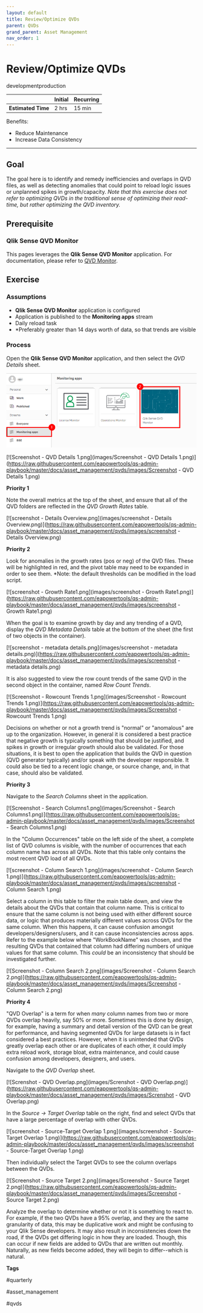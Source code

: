 ```yaml
---
layout: default
title: Review/Optimize QVDs
parent: QVDs
grand_parent: Asset Management
nav_order: 1
---
```


# Review/Optimize QVDs  <i class="fas fa-tools fa-xs" title="Tooling | Pre-Built Solutions"></i>

<span class="label dev">development</span><span class="label prod">production</span>

|                                  		                    | Initial  | Recurring  |
|---------------------------------------------------------|----------|------------|
| <i class="far fa-clock fa-sm"></i> **Estimated Time**   | 2 hrs  | 15 min       |

Benefits:

  -	Reduce Maintenance
  -	Increase Data Consistency

-------------------------

## Goal

The goal here is to identify and remedy inefficiencies and overlaps in QVD files, as well as detecting anomalies that could point to reload logic issues or unplanned spikes in growth/capacity. *Note that this exercise does not refer to optimizing QVDs in the traditional sense of optimizing their read-time, but rather optimizing the QVD inventory.*

## Prerequisite <i class="fas fa-tools fa-xs" title="Tooling | Pre-Built Solutions"></i>

### Qlik Sense QVD Monitor

This pages leverages the **Qlik Sense QVD Monitor** application. For documentation, please refer to [QVD Monitor](../../tooling/qvd_monitor.md).

## Exercise

### Assumptions

  - **Qlik Sense QVD Monitor** application is configured
  - Application is published to the **Monitoring apps** stream
  - Daily reload task
  - *Preferably greater than 14 days worth of data, so that trends are visible
  
### Process

Open the **Qlik Sense QVD Monitor** application, and then select the _QVD Details_ sheet.

[![optimize_qvds_1.png](images/optimize_qvds_1.png)](https://raw.githubusercontent.com/eapowertools/qs-admin-playbook/master/docs/asset_management/qvds/images/optimize_qvds_1.png)

[![Screenshot - QVD Details 1.png](images/Screenshot - QVD Details 1.png)](https://raw.githubusercontent.com/eapowertools/qs-admin-playbook/master/docs/asset_management/qvds/images/Screenshot - QVD Details 1.png)

**Priority 1**

Note the overall metrics at the top of the sheet, and ensure that all of the QVD folders are reflected in the _QVD Growth Rates_ table.

[![screenshot - Details Overview.png](images/screenshot - Details Overview.png)](https://raw.githubusercontent.com/eapowertools/qs-admin-playbook/master/docs/asset_management/qvds/images/screenshot - Details Overview.png)

**Priority 2**

Look for anomalies in the growth rates (pos or neg) of the QVD files. These will be highlighted in red, and the pivot table may need to be expanded in order to see them. *Note: the default thresholds can be modified in the load script.

[![screenshot - Growth Rate1.png](images/screenshot - Growth Rate1.png)](https://raw.githubusercontent.com/eapowertools/qs-admin-playbook/master/docs/asset_management/qvds/images/screenshot - Growth Rate1.png)

When the goal is to examine growth by day and any trending of a QVD, display the _QVD Metadata Details_ table at the bottom of the sheet (the first of two objects in the container).

[![screenshot - metadata details.png](images/screenshot - metadata details.png)](https://raw.githubusercontent.com/eapowertools/qs-admin-playbook/master/docs/asset_management/qvds/images/screenshot - metadata details.png)

It is also suggested to view the row count trends of the same QVD in the second object in the container, named _Row Count Trends_.

[![Screenshot - Rowcount Trends 1.png](images/Screenshot - Rowcount Trends 1.png)](https://raw.githubusercontent.com/eapowertools/qs-admin-playbook/master/docs/asset_management/qvds/images/Screenshot - Rowcount Trends 1.png)

Decisions on whether or not a growth trend is "normal" or "anomalous" are up to the organization. However, in general it is considered a best practice that negative growth is typically something that should be justified, and spikes in growth or irregular growth should also be validated. For those situations, it is best to open the application that builds the QVD in question (QVD generator typically) and/or speak with the developer responsible. It could also be tied to a recent logic change, or source change, and, in that case, should also be validated.

**Priority 3**

Navigate to the _Search Columns_ sheet in the application.

[![Screenshot - Search Columns1.png](images/Screenshot - Search Columns1.png)](https://raw.githubusercontent.com/eapowertools/qs-admin-playbook/master/docs/asset_management/qvds/images/Screenshot - Search Columns1.png)

In the "Column Occurrences" table on the left side of the sheet, a complete list of QVD columns is visible, with the number of occurrences that each column name has across all QVDs. Note that this table only contains the most recent QVD load of all QVDs.

[![screenshot - Column Search 1.png](images/screenshot - Column Search 1.png)](https://raw.githubusercontent.com/eapowertools/qs-admin-playbook/master/docs/asset_management/qvds/images/screenshot - Column Search 1.png)

Select a column in this table to filter the main table down, and view the details about the QVDs that contain that column name. This is critical to ensure that the same column is not being used with either different source data, or logic that produces materially different values across QVDs for the same column. When this happens, it can cause confusion amongst developers/designers/users, and it can cause inconsistencies across apps. Refer to the example below where "WorkBookName" was chosen, and the resulting QVDs that contained that column had differing numbers of unique values for that same column. This *could* be an inconsistency that should be investigated further.

[![Screenshot - Column Search 2.png](images/Screenshot - Column Search 2.png)](https://raw.githubusercontent.com/eapowertools/qs-admin-playbook/master/docs/asset_management/qvds/images/Screenshot - Column Search 2.png)

**Priority 4**

"QVD Overlap" is a term for when _many_ column names from two or more QVDs overlap heavily, say 50% or more. Sometimes this is done by design, for example, having a summary and detail version of the QVD can be great for performance, and having segmented QVDs for large datasets is in fact considered a best practices. However, when it is unintended that QVDs greatly overlap each other or are duplicates of each other, it could imply extra reload work, storage bloat, extra maintenance, and could cause confusion among developers, designers, and users.

Navigate to the _QVD Overlap_ sheet.

[![Screnshot - QVD Overlap.png](images/Screnshot - QVD Overlap.png)](https://raw.githubusercontent.com/eapowertools/qs-admin-playbook/master/docs/asset_management/qvds/images/Screnshot - QVD Overlap.png)

In the _Source → Target Overlap_ table on the right, find and select QVDs that have a large percentage of overlap with other QVDs. 

[![screenshot - Source-Target Overlap 1.png](images/screenshot - Source-Target Overlap 1.png)](https://raw.githubusercontent.com/eapowertools/qs-admin-playbook/master/docs/asset_management/qvds/images/screenshot - Source-Target Overlap 1.png)

Then individually select the Target QVDs to see the column overlaps between the QVDs.

[![Screenshot - Source Target 2.png](images/Screenshot - Source Target 2.png)](https://raw.githubusercontent.com/eapowertools/qs-admin-playbook/master/docs/asset_management/qvds/images/Screenshot - Source Target 2.png)

Analyze the overlap to determine whether or not it is something to react to. For example, if the two QVDs have a 95% overlap, and they are the same granularity of data, this may be duplicative work and might be confusing to your Qlik Sense developers.   It may also result in inconsistencies down the road, if the QVDs get differing logic in how they are loaded. Though, this can occur if new fields are added to QVDs that are written out monthly. Naturally, as new fields become added, they will begin to differ--which is natural.


**Tags**

#quarterly

#asset_management

#qvds

&nbsp;